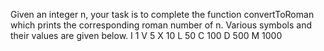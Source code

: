 Given an integer n, your task is to complete the function convertToRoman which prints the corresponding roman number of n. Various symbols and their values are given below.
I 1
V 5
X 10
L 50
C 100
D 500
M 1000